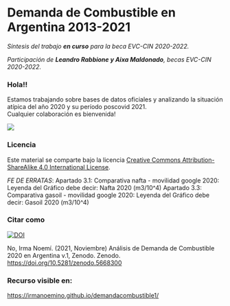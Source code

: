# Demanda de Combustible en Argentina 2013-2021

*Síntesis del trabajo **en curso** para la beca EVC-CIN 2020-2022.*

*Participación de **Leandro Rabbione y Aixa Maldonado**, becas EVC-CIN 2020-2022.*

### Hola!!

Estamos trabajando sobre bases de datos oficiales y analizando la situación atípica del año 2020 y su período poscovid 2021.  
Cualquier colaboración es bienvenida!  


![ ](https://c.tenor.com/dZwkAAJEtYwAAAAC/gasolina-precios.gif)


### Licencia

Este material se comparte bajo la licencia [Creative Commons Attribution-ShareAlike 4.0 International License](https://creativecommons.org/licenses/by-sa/4.0/deed.es_ES).

_FE DE ERRATAS_: 
Apartado 3.1: Comparativa nafta - movilidad google 2020: Leyenda del Gráfico debe decir: Nafta 2020 (m3/10^4)
Apartado 3.3: Comparativa gasoil - movilidad google 2020: Leyenda del Gráfico debe decir: Gasoil 2020 (m3/10^4)

### Citar como

[![DOI](https://zenodo.org/badge/DOI/10.5281/zenodo.5668300.svg)](https://doi.org/10.5281/zenodo.5668300)

No, Irma Noemí. (2021, Noviembre) Análisis de Demanda de Combustible 2020 en Argentina v.1, Zenodo. Zenodo. https://doi.org/10.5281/zenodo.5668300

### Recurso visible en: 
https://irmanoemino.github.io/demandacombustible1/


